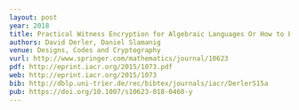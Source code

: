 ```yaml
---
layout: post
year: 2018
title: Practical Witness Encryption for Algebraic Languages Or How to Encrypt Under Groth-Sahai Proofs
authors: David Derler, Daniel Slamanig
venue: Designs, Codes and Cryptography
vurl: http://www.springer.com/mathematics/journal/10623
pdf: http://eprint.iacr.org/2015/1073.pdf
web: http://eprint.iacr.org/2015/1073
bib: http://dblp.uni-trier.de/rec/bibtex/journals/iacr/DerlerS15a
pub: https://doi.org/10.1007/s10623-018-0460-y
---
```


